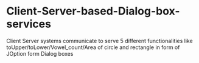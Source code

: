 # Client-Server-based-Dialog-box-services
Client Server systems communicate to serve 5 different functionalities like toUpper/toLower/Vowel_count/Area of circle and rectangle in form of JOption form Dialog boxes 
